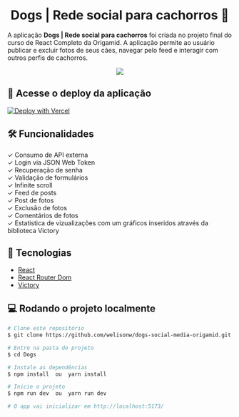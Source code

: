 <h1 align='center'>
Dogs | Rede social para cachorros 🐾
</h1>

A aplicação **Dogs | Rede social para cachorros** foi criada no projeto final do curso de React Completo da Origamid. A aplicação permite ao usuário publicar e excluir fotos de seus cães, navegar pelo feed e interagir com outros perfis de cachorros. 

<div align="center" id="top"> 
  <img src="./public/preview.gif" />
</div>


## 🔗 Acesse o deploy da aplicação

[![Deploy with Vercel](https://vercel.com/button)](https://dogs-social-media-origamid.vercel.app/)


## 🛠️ Funcionalidades

✓ Consumo de API externa\
✓ Login via JSON Web Token\
✓ Recuperação de senha\
✓ Validação de formulários\
✓ Infinite scroll\
✓ Feed de posts\
✓ Post de fotos\
✓ Exclusão de fotos\
✓ Comentários de fotos\
✓ Estatistica de vizualizações com um gráficos inseridos através da biblioteca Victory

## 🚀 Tecnologias

- [React](https://react.dev/)
- [React Router Dom](https://www.npmjs.com/package/react-router-dom)
- [Victory](https://github.com/FormidableLabs/victory)

## 💻 Rodando o projeto localmente
```bash
# Clone este repositório
$ git clone https://github.com/welisonw/dogs-social-media-origamid.git

# Entre na pasta do projeto
$ cd Dogs

# Instale as dependências
$ npm install  ou  yarn install

# Inicie o projeto
$ npm run dev  ou  yarn run dev

# O app vai inicializar em http://localhost:5173/
```

